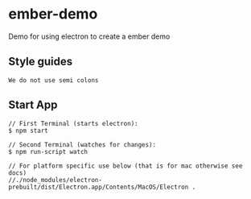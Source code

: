 # ember-demo
Demo for using electron to create a ember demo

## Style guides
```
We do not use semi colons
```

## Start App
```
// First Terminal (starts electron):
$ npm start

// Second Terminal (watches for changes):
$ npm run-script watch

// For platform specific use below (that is for mac otherwise see docs)
//./node_modules/electron-prebuilt/dist/Electron.app/Contents/MacOS/Electron .
```
